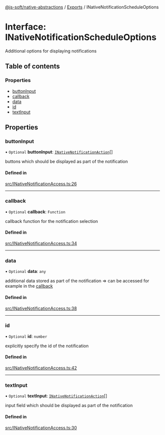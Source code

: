 [@js-soft/native-abstractions](../README.md) / [Exports](../modules.md) / INativeNotificationScheduleOptions

# Interface: INativeNotificationScheduleOptions

Additional options for displaying notifications

## Table of contents

### Properties

- [buttonInput](INativeNotificationScheduleOptions.md#buttoninput)
- [callback](INativeNotificationScheduleOptions.md#callback)
- [data](INativeNotificationScheduleOptions.md#data)
- [id](INativeNotificationScheduleOptions.md#id)
- [textInput](INativeNotificationScheduleOptions.md#textinput)

## Properties

### buttonInput

• `Optional` **buttonInput**: [`INativeNotificationAction`](INativeNotificationAction.md)[]

buttons which should be displayed as part of the notification

#### Defined in

[src/INativeNotificationAccess.ts:26](https://github.com/js-soft/ts-native-access/blob/2235f5c/packages/abstractions/src/INativeNotificationAccess.ts#L26)

___

### callback

• `Optional` **callback**: `Function`

callback function for the notification selection

#### Defined in

[src/INativeNotificationAccess.ts:34](https://github.com/js-soft/ts-native-access/blob/2235f5c/packages/abstractions/src/INativeNotificationAccess.ts#L34)

___

### data

• `Optional` **data**: `any`

additional data stored as part of the notification => can be accessed for example in the [callback](INativeNotificationScheduleOptions.md#callback)

#### Defined in

[src/INativeNotificationAccess.ts:38](https://github.com/js-soft/ts-native-access/blob/2235f5c/packages/abstractions/src/INativeNotificationAccess.ts#L38)

___

### id

• `Optional` **id**: `number`

explicitly specify the id of the notification

#### Defined in

[src/INativeNotificationAccess.ts:42](https://github.com/js-soft/ts-native-access/blob/2235f5c/packages/abstractions/src/INativeNotificationAccess.ts#L42)

___

### textInput

• `Optional` **textInput**: [`INativeNotificationAction`](INativeNotificationAction.md)[]

input field which should be displayed as part of the notification

#### Defined in

[src/INativeNotificationAccess.ts:30](https://github.com/js-soft/ts-native-access/blob/2235f5c/packages/abstractions/src/INativeNotificationAccess.ts#L30)
